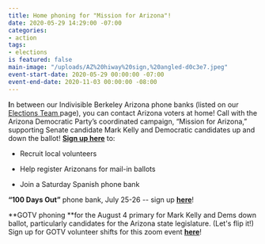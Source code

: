 ```yaml
---
title: Home phoning for "Mission for Arizona"!
date: 2020-05-29 14:29:00 -07:00
categories:
- action
tags:
- elections
is featured: false
main-image: "/uploads/AZ%20hiway%20sign,%20angled-d0c3e7.jpeg"
event-start-date: 2020-05-29 00:00:00 -07:00
event-end-date: 2020-11-03 00:00:00 -08:00
---
```


**I**n between our Indivisible Berkeley Arizona phone banks (listed on our [Elections Team ](https://indivisibleberkeley.org/team/elections)page), you can contact Arizona voters at home! Call with the Arizona Democratic Party’s coordinated campaign, “Mission for Arizona,” supporting Senate candidate Mark Kelly and Democratic candidates up and down the ballot! **[Sign up here](http://www.mobilize.us/missionforaz/)** to:

* Recruit local volunteers

* Help register Arizonans for mail-in ballots

* Join a Saturday Spanish phone bank

**“100 Days Out”** phone bank, July 25-26 -- sign up **[here](https://www.mobilize.us/?country=US&is_virtual=true&org_ids=2374)**!

**GOTV phoning **for the August 4 primary for Mark Kelly and Dems down ballot, particularly candidates for the Arizona state legislature. (Let's flip it!) Sign up for GOTV volunteer shifts  for this zoom event **[here](https://docs.google.com/forms/d/e/1FAIpQLSci7HgsCBgq8ZU6xiiRLmcBgSDtTzEcpQZUYXmeTtipFZP1mA/viewform)**!